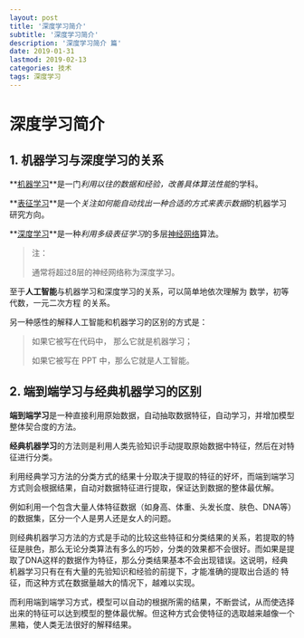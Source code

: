 ```yaml
---
layout: post
title: '深度学习简介'
subtitle: '深度学习简介'
description: '深度学习简介 篇'
date: 2019-01-31
lastmod: 2019-02-13
categories: 技术
tags: 深度学习
---
```

# 深度学习简介



## 1. 机器学习与深度学习的关系

**[机器学习](https://zh.wikipedia.org/wiki/机器学习)**是一门*利用以往的数据和经验，改善具体算法性能*的学科。

**[表征学习](https://zh.wikipedia.org/wiki/表征学习)**是一个*关注如何能自动找出一种合适的方式来表示数据*的机器学习研究方向。

**[深度学习](https://zh.wikipedia.org/wiki/深度学习)**是一种*利用多级表征学习*的多层[神经网络](https://zh.wikipedia.org/wiki/人工神经网络)算法。

> 注：
>
> 通常将超过8层的神经网络称为深度学习。

至于**人工智能**与机器学习和深度学习的关系，可以简单地依次理解为 数学，初等代数，一元二次方程 的关系。

另一种感性的解释人工智能和机器学习的区别的方式是：

> 如果它被写在代码中， 那么它就是机器学习；
>
> 如果它被写在 PPT 中，那么它就是人工智能。



## 2. 端到端学习与经典机器学习的区别

**端到端学习**是一种直接利用原始数据，自动抽取数据特征，自动学习，并增加模型整体契合度的方法。

**经典机器学习**的方法则是利用人类先验知识手动提取原始数据中特征，然后在对特征进行分类。

利用经典学习方法的分类方式的结果十分取决于提取的特征的好坏，而端到端学习方式则会根据结果，自动对数据特征进行提取，保证达到数据的整体最优解。

例如利用一个包含大量人体特征数据（如身高、体重、头发长度、肤色、DNA等）的数据集，区分一个人是男人还是女人的问题。

则经典机器学习方法的方式是手动的比较这些特征和分类结果的关系，若提取的特征是肤色，那么无论分类算法有多么的巧妙，分类的效果都不会很好。而如果是提取了DNA这样的数据作为特征，那么分类结果基本不会出现错误。这说明，经典机器学习只有在有大量的先验知识和经验的前提下，才能准确的提取出合适的 特征，而这种方式在数据量越大的情况下，越难以实现。

而利用端到端学习方式，模型可以自动的根据所需的结果，不断尝试，从而使选择出来的特征可以达到模型的整体最优解。但这种方式会使特征的选取越来越像一个黑箱，使人类无法很好的解释结果。



